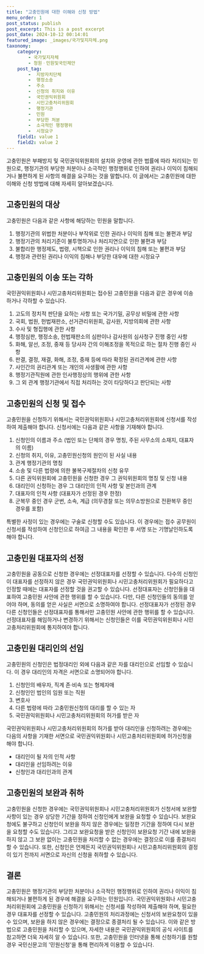 ```yaml
---
title: "고충민원에 대한 이해와 신청 방법"
menu_order: 1
post_status: publish
post_excerpt: This is a post excerpt
post_date: 2024-10-12 00:14:01
featured_image: _images/국가및지자체.png
taxonomy:
    category:
        - 국가및지자체
        - 청원ㆍ민원및국민제안
    post_tag:
        -  지방자치단체
        -  행정소송
        -  주소
        -  신청의 취지와 이유
        -  국민권익위원회
        -  시민고충처리위원회
        -  행정기관
        -  민원
        -  부당한 처분
        -  소극적인 행정행위
        -  시정요구
    field1: value 1
    field2: value 2
---
```



고충민원은 부패방지 및 국민권익위원회의 설치와 운영에 관한 법률에 따라 처리되는 민원으로, 행정기관의 부당한 처분이나 소극적인 행정행위로 인하여 권리나 이익이 침해되거나 불편하게 된 사항의 해결을 요구하는 것을 말합니다. 이 글에서는 고충민원에 대한 이해와 신청 방법에 대해 자세히 알아보겠습니다.

## 고충민원의 대상

고충민원은 다음과 같은 사항에 해당하는 민원을 말합니다.

1. 행정기관의 위법한 처분이나 부작위로 인한 권리나 이익의 침해 또는 불편과 부담
2. 행정기관의 처리기준이 불투명하거나 처리지연으로 인한 불편과 부담
3. 불합리한 행정제도, 법령, 시책으로 인한 권리나 이익의 침해 또는 불편과 부담
4. 행정과 관련된 권리나 이익의 침해나 부당한 대우에 대한 시정요구

## 고충민원의 이송 또는 각하

국민권익위원회나 시민고충처리위원회는 접수된 고충민원을 다음과 같은 경우에 이송하거나 각하할 수 있습니다.

1. 고도의 정치적 판단을 요하는 사항 또는 국가기밀, 공무상 비밀에 관한 사항
2. 국회, 법원, 헌법재판소, 선거관리위원회, 감사원, 지방의회에 관한 사항
3. 수사 및 형집행에 관한 사항
4. 행정심판, 행정소송, 헌법재판소의 심판이나 감사원의 심사청구 진행 중인 사항
5. 화해, 알선, 조정, 중재 등 당사자 간의 이해조정을 목적으로 하는 절차 진행 중인 사항
6. 판결, 결정, 재결, 화해, 조정, 중재 등에 따라 확정된 권리관계에 관한 사항
7. 사인간의 권리관계 또는 개인의 사생활에 관한 사항
8. 행정기관직원에 관한 인사행정상의 행위에 관한 사항
9. 그 외 관계 행정기관에서 직접 처리하는 것이 타당하다고 판단되는 사항

## 고충민원의 신청 및 접수

고충민원을 신청하기 위해서는 국민권익위원회나 시민고충처리위원회에 신청서를 작성하여 제출해야 합니다. 신청서에는 다음과 같은 사항을 기재해야 합니다.

1. 신청인의 이름과 주소 (법인 또는 단체의 경우 명칭, 주된 사무소의 소재지, 대표자의 이름)
2. 신청의 취지, 이유, 고충민원신청의 원인이 된 사실 내용
3. 관계 행정기관의 명칭
4. 소송 및 다른 법령에 의한 불복구제절차의 신청 유무
5. 다른 권익위원회에 고충민원을 신청한 경우 그 권익위원회의 명칭 및 신청 내용
6. 대리인이 신청하는 경우 그 대리인의 인적 사항 및 본인과의 관계
7. 대표자의 인적 사항 (대표자가 선정된 경우 한정)
8. 군복무 중인 경우 군번, 소속, 계급 (의무경찰 또는 의무소방원으로 전환복무 중인 경우를 포함)

특별한 사정이 있는 경우에는 구술로 신청할 수도 있습니다. 이 경우에는 접수 공무원이 신청서를 작성하여 신청인으로 하여금 그 내용을 확인한 후 서명 또는 기명날인하도록 해야 합니다.

## 고충민원 대표자의 선정

고충민원을 공동으로 신청한 경우에는 선정대표자를 선정할 수 있습니다. 다수의 신청인이 대표자를 선정하지 않은 경우 국민권익위원회나 시민고충처리위원회가 필요하다고 인정할 때에는 대표자를 선정할 것을 권고할 수 있습니다. 선정대표자는 신청인들을 대표하여 고충민원 사안에 관한 행위를 할 수 있습니다. 다만, 다른 신청인들의 동의를 얻어야 하며, 동의를 얻은 사실은 서면으로 소명하여야 합니다. 선정대표자가 선정된 경우 다른 신청인들은 선정대표자를 통해서만 고충민원 사안에 관한 행위를 할 수 있습니다. 선정대표자를 해임하거나 변경하기 위해서는 신청인들은 이를 국민권익위원회나 시민고충처리위원회에 통지하여야 합니다.

## 고충민원 대리인의 선임

고충민원의 신청인은 법정대리인 외에 다음과 같은 자를 대리인으로 선임할 수 있습니다. 이 경우 대리인의 자격은 서면으로 소명되어야 합니다.

1. 신청인의 배우자, 직계 존·비속 또는 형제자매
2. 신청인인 법인의 임원 또는 직원
3. 변호사
4. 다른 법령에 따라 고충민원신청의 대리를 할 수 있는 자
5. 국민권익위원회나 시민고충처리위원회의 허가를 받은 자

국민권익위원회나 시민고충처리위원회의 허가를 받아 대리인을 신청하려는 경우에는 다음의 사항을 기재한 서면으로 국민권익위원회나 시민고충처리위원회에 허가신청을 해야 합니다.

- 대리인이 될 자의 인적 사항
- 대리인을 선임하려는 이유
- 신청인과 대리인과의 관계

## 고충민원의 보완과 취하

고충민원을 신청한 경우에는 국민권익위원회나 시민고충처리위원회가 신청서에 보완할 사항이 있는 경우 상당한 기간을 정하여 신청인에게 보완을 요청할 수 있습니다. 보완요청에도 불구하고 신청인이 보완을 하지 않은 경우에는 일정한 기간을 정하여 다시 보완을 요청할 수도 있습니다. 그리고 보완요청을 받은 신청인이 보완요청 기간 내에 보완을 하지 않고 그 보완 없이는 고충민원을 처리할 수 없는 경우에는 결정으로 이를 종결처리 할 수 있습니다. 또한, 신청인은 언제든지 국민권익위원회나 시민고충처리위원회의 결정이 있기 전까지 서면으로 자신의 신청을 취하할 수 있습니다.

## 결론

고충민원은 행정기관의 부당한 처분이나 소극적인 행정행위로 인하여 권리나 이익이 침해되거나 불편하게 된 경우에 해결을 요구하는 민원입니다. 국민권익위원회나 시민고충처리위원회에 고충민원을 신청하기 위해서는 신청서를 작성하여 제출해야 하며, 필요한 경우 대표자를 선정할 수 있습니다. 고충민원의 처리과정에는 신청서의 보완요청이 있을 수 있으며, 보완을 하지 않은 경우에는 결정으로 종결처리 될 수 있습니다. 이와 같은 방법으로 고충민원을 처리할 수 있으며, 자세한 내용은 국민권익위원회의 공식 사이트를 참고하면 더욱 자세히 알 수 있습니다. 또한, 고충민원을 인터넷을 통해 신청하기를 원할 경우 국민신문고의 '민원신청'을 통해 편리하게 이용할 수 있습니다.
